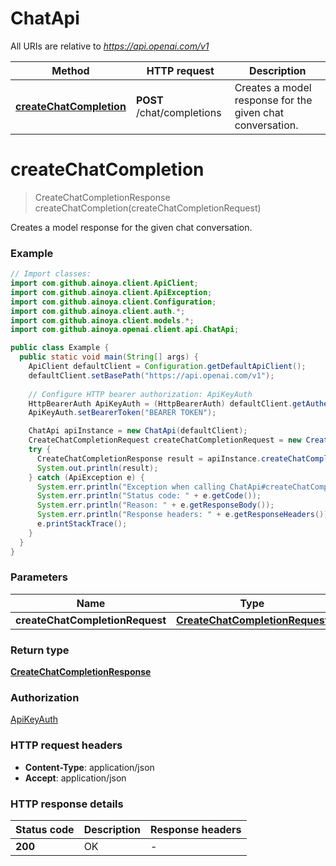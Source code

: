 # ChatApi

All URIs are relative to *https://api.openai.com/v1*

| Method | HTTP request | Description |
|------------- | ------------- | -------------|
| [**createChatCompletion**](ChatApi.md#createChatCompletion) | **POST** /chat/completions | Creates a model response for the given chat conversation. |


<a id="createChatCompletion"></a>
# **createChatCompletion**
> CreateChatCompletionResponse createChatCompletion(createChatCompletionRequest)

Creates a model response for the given chat conversation.

### Example
```java
// Import classes:
import com.github.ainoya.client.ApiClient;
import com.github.ainoya.client.ApiException;
import com.github.ainoya.client.Configuration;
import com.github.ainoya.client.auth.*;
import com.github.ainoya.client.models.*;
import com.github.ainoya.openai.client.api.ChatApi;

public class Example {
  public static void main(String[] args) {
    ApiClient defaultClient = Configuration.getDefaultApiClient();
    defaultClient.setBasePath("https://api.openai.com/v1");
    
    // Configure HTTP bearer authorization: ApiKeyAuth
    HttpBearerAuth ApiKeyAuth = (HttpBearerAuth) defaultClient.getAuthentication("ApiKeyAuth");
    ApiKeyAuth.setBearerToken("BEARER TOKEN");

    ChatApi apiInstance = new ChatApi(defaultClient);
    CreateChatCompletionRequest createChatCompletionRequest = new CreateChatCompletionRequest(); // CreateChatCompletionRequest | 
    try {
      CreateChatCompletionResponse result = apiInstance.createChatCompletion(createChatCompletionRequest);
      System.out.println(result);
    } catch (ApiException e) {
      System.err.println("Exception when calling ChatApi#createChatCompletion");
      System.err.println("Status code: " + e.getCode());
      System.err.println("Reason: " + e.getResponseBody());
      System.err.println("Response headers: " + e.getResponseHeaders());
      e.printStackTrace();
    }
  }
}
```

### Parameters

| Name | Type | Description  | Notes |
|------------- | ------------- | ------------- | -------------|
| **createChatCompletionRequest** | [**CreateChatCompletionRequest**](CreateChatCompletionRequest.md)|  | |

### Return type

[**CreateChatCompletionResponse**](CreateChatCompletionResponse.md)

### Authorization

[ApiKeyAuth](../README.md#ApiKeyAuth)

### HTTP request headers

 - **Content-Type**: application/json
 - **Accept**: application/json

### HTTP response details
| Status code | Description | Response headers |
|-------------|-------------|------------------|
| **200** | OK |  -  |

